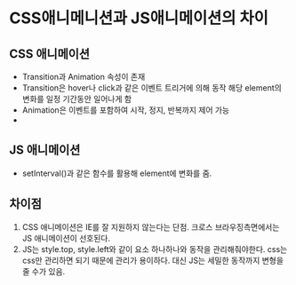 # CSS애니메니션과 JS애니메이션의 차이

## CSS 애니메이션

- Transition과 Animation 속성이 존재
- Transition은 hover나 click과 같은 이벤트 트리거에 의해 동작
  해당 element의 변화를 일정 기간동안 일어나게 함
- Animation은 이벤트를 포함하여 시작, 정지, 반복까지 제어 가능
-

## JS 애니메이션

- setInterval()과 같은 함수를 활용해 element에 변화를 줌.

## 차이점

1. CSS 애니메이션은 IE를 잘 지원하지 않는다는 단점. 크로스 브라우징측면에서는 JS 애니메이션이 선호된다.
2. JS는 style.top, style.left와 같이 요소 하나하나와 동작을 관리해줘야한다. css는 css만 관리하면 되기 때문에 관리가 용이하다. 대신 JS는 세밀한 동작까지 변형을 줄 수가 있음.
